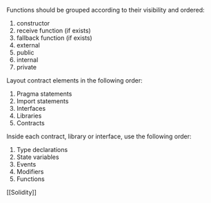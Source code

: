 Functions should be grouped according to their visibility and ordered:
1. constructor
2. receive function (if exists)
3. fallback function (if exists)
4. external
5. public
6. internal
7. private

Layout contract elements in the following order:
1. Pragma statements
2. Import statements
3. Interfaces
4. Libraries
5. Contracts

Inside each contract, library or interface, use the following order:
1. Type declarations
2. State variables
3. Events
4. Modifiers
5. Functions

[[Solidity]]